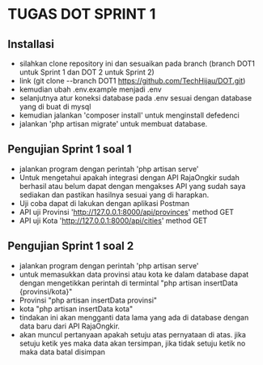 # TUGAS DOT SPRINT 1
## Installasi
- silahkan clone repository ini dan sesuaikan pada branch (branch DOT1 untuk Sprint 1 dan DOT 2 untuk Sprint 2) 
- link (git clone --branch DOT1 https://github.com/TechHijau/DOT.git)
- kemudian ubah .env.example menjadi .env 
- selanjutnya atur koneksi database pada .env sesuai dengan database yang di buat di mysql
- kemudian jalankan 'composer install' untuk menginstall defedenci
- jalankan 'php artisan migrate' untuk membuat database.

## Pengujian Sprint 1 soal 1
- jalankan program dengan perintah 'php artisan serve'
- Untuk mengetahui apakah integrasi dengan API RajaOngkir sudah berhasil atau belum dapat dengan mengakses API yang sudah saya sediakan dan pastikan hasilnya sesuai yang di harapkan.
- Uji coba dapat di lakukan dengan aplikasi Postman
- API uji Provinsi 'http://127.0.0.1:8000/api/provinces' method GET
- API uji Kota  'http://127.0.0.1:8000/api/cities' method GET

## Pengujian Sprint 1 soal 2
- jalankan program dengan perintah 'php artisan serve'
- untuk memasukkan data provinsi atau kota ke dalam database dapat dengan mengetikkan perintah di termintal "php artisan insertData {provinsi/kota}"
- Provinsi "php artisan insertData provinsi"
- kota "php artisan insertData kota"
- tindakan ini akan mengganti data lama yang ada di database dengan data baru dari API RajaOngkir.
- akan muncul pertanyaan apakah setuju atas pernyataan di atas. jika setuju ketik yes maka data akan tersimpan, jika tidak setuju ketik no maka data batal disimpan
